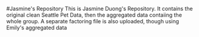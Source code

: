 #Jasmine's Repository
This is Jasmine Duong's Repository. It contains the original clean Seattle Pet Data, then the aggregated data contaiing the whole group. 
A separate factoring file is also uploaded, though using Emily's aggregated data
